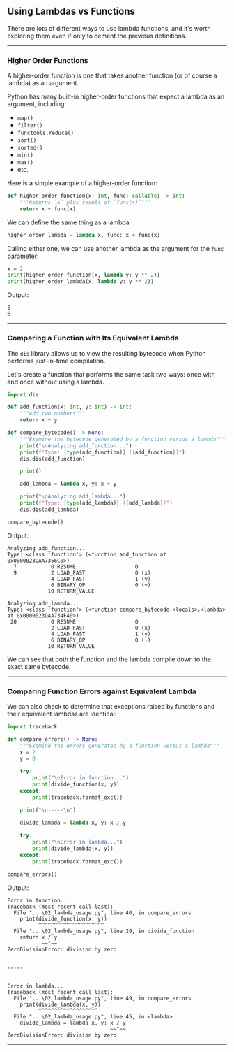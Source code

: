 ## Using Lambdas vs Functions

There are lots of different ways to use lambda functions, and it's worth
exploring them even if only to cement the previous definitions.

---

### Higher Order Functions

A higher-order function is one that takes another function (or of course
a lambda) as an argument.

Python has many built-in higher-order functions that expect a lambda as
an argument, including:

* `map()`
* `filter()`
* `functools.reduce()`
* `sort()`
* `sorted()`
* `min()`
* `max()`
* etc.

Here is a simple example of a higher-order function:

```python
def higher_order_function(x: int, func: callable) -> int:
    """Returns `x` plus result of `func(x)`"""
    return x + func(x)
```

We can define the same thing as a lambda

```python
higher_order_lambda = lambda x, func: x + func(x)
```

Calling either one, we can use another lambda as the argument for the
`func` parameter:

```python
x = 2
print(higher_order_function(x, lambda y: y ** 2))
print(higher_order_lambda(x, lambda y: y ** 2))
```

Output:

```
6
6
```

---

### Comparing a Function with Its Equivalent Lambda

The `dis` library allows us to view the resulting bytecode when Python
performs just-in-time compilation.

Let's create a function that performs the same task two ways: once with
and once without using a lambda.

```python
import dis

def add_function(x: int, y: int) -> int:
    """Add two numbers"""
    return x + y

def compare_bytecode() -> None:
    """Examine the bytecode generated by a function versus a lambda"""
    print("\nAnalyzing add_function...")
    print(f"Type: {type(add_function)} ({add_function})")
    dis.dis(add_function)

    print()

    add_lambda = lambda x, y: x + y

    print("\nAnalyzing add_lambda...")
    print(f"Type: {type(add_lambda)} ({add_lambda})")
    dis.dis(add_lambda)

compare_bytecode()
```

Output:

```
Analyzing add_function...
Type: <class 'function'> (<function add_function at 0x0000023DAA7356C0>)
  7           0 RESUME                   0
  9           2 LOAD_FAST                0 (x)
              4 LOAD_FAST                1 (y)
              6 BINARY_OP                0 (+)
             10 RETURN_VALUE

Analyzing add_lambda...
Type: <class 'function'> (<function compare_bytecode.<locals>.<lambda> at 0x0000023DAA734F40>)
 20           0 RESUME                   0
              2 LOAD_FAST                0 (x)
              4 LOAD_FAST                1 (y)
              6 BINARY_OP                0 (+)
             10 RETURN_VALUE
```

We can see that both the function and the lambda compile down to the
exact same bytecode.

---

### Comparing Function Errors against Equivalent Lambda

We can also check to determine that exceptions raised by functions and
their equivalent lambdas are identical:

```python
import traceback

def compare_errors() -> None:
    """Examine the errors generated by a function versus a lambda"""
    x = 2
    y = 0

    try:
        print("\nError in function...")
        print(divide_function(x, y))
    except:
        print(traceback.format_exc())

    print("\n-----\n")

    divide_lambda = lambda x, y: x / y
    
    try:
        print("\nError in lambda...")
        print(divide_lambda(x, y))
    except:
        print(traceback.format_exc())

compare_errors()
```

Output:

```
Error in function...
Traceback (most recent call last):
  File "...\02_lambda_usage.py", line 40, in compare_errors
    print(divide_function(x, y))
          ^^^^^^^^^^^^^^^^^^^^^
  File "...\02_lambda_usage.py", line 29, in divide_function
    return x / y
           ~~^~~
ZeroDivisionError: division by zero


-----


Error in lambda...
Traceback (most recent call last):
  File "...\02_lambda_usage.py", line 49, in compare_errors
    print(divide_lambda(x, y))
          ^^^^^^^^^^^^^^^^^^^
  File "...\02_lambda_usage.py", line 45, in <lambda>
    divide_lambda = lambda x, y: x / y
                                 ~~^~~
ZeroDivisionError: division by zero
```

---

